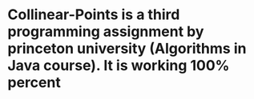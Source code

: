 # Collinear-Points is a third programming assignment by princeton university (Algorithms in Java course). It is working 100% percent
